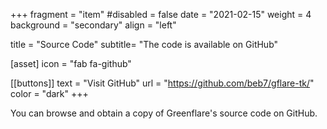 +++
fragment = "item"
#disabled = false
date = "2021-02-15"
weight = 4
background = "secondary"
align = "left"

title = "Source Code"
subtitle= "The code is available on GitHub"


[asset]
  icon = "fab fa-github"

[[buttons]]
  text = "Visit GitHub"
  url = "https://github.com/beb7/gflare-tk/"
  color = "dark"
+++

You can browse and obtain a copy of Greenflare's source code on GitHub.
